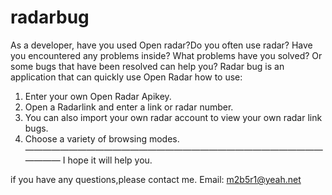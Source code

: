 # radarbug

As a developer, have you used Open radar?Do you often use radar? Have you encountered any problems inside? What problems have you solved? Or some bugs that have been resolved can help you?
Radar bug is an application that can quickly use Open Radar
how to use:
1.  Enter your own Open Radar Apikey.
2. Open a Radarlink and enter a link or radar number.
3. You can also import your own radar account to view your own radar link bugs.
4. Choose a variety of browsing modes.
——————————————————————————————————————
I hope it will help you.

if you have any questions,please contact me. 
Email: m2b5r1@yeah.net
